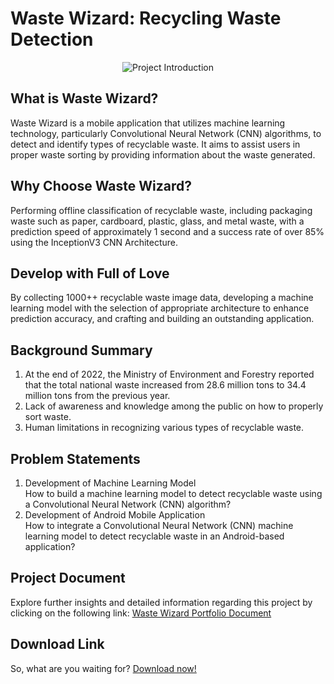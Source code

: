 # Waste Wizard: Recycling Waste Detection

<div align="center">
  <img src="https://drive.google.com/uc?id=1m0wSpbjvQy8CrBaaCifCi0a3QeapMcpB" alt="Project Introduction">
</div>

## What is Waste Wizard?
Waste Wizard is a mobile application that utilizes machine learning technology, particularly Convolutional Neural Network (CNN) algorithms, to detect and identify types of recyclable waste. It aims to assist users in proper waste sorting by providing information about the waste generated.

## Why Choose Waste Wizard?
Performing offline classification of recyclable waste, including packaging waste such as paper, cardboard, plastic, glass, and metal waste, with a prediction speed of approximately 1 second and a success rate of over 85% using the InceptionV3 CNN Architecture.

## Develop with Full of Love
By collecting 1000++ recyclable waste image data, developing a machine learning model with the selection of appropriate architecture to enhance prediction accuracy, and crafting and building an outstanding application.

## Background Summary
1. At the end of 2022, the Ministry of Environment and Forestry reported that the total national waste increased from 28.6 million tons to 34.4 million tons from the previous year.
2. Lack of awareness and knowledge among the public on how to properly sort waste.
3. Human limitations in recognizing various types of recyclable waste.

## Problem Statements
1. Development of Machine Learning Model  
   How to build a machine learning model to detect recyclable waste using a Convolutional Neural Network (CNN) algorithm?
2. Development of Android Mobile Application  
   How to integrate a Convolutional Neural Network (CNN) machine learning model to detect recyclable waste in an Android-based application?

## Project Document
Explore further insights and detailed information regarding this project by clicking on the following link: [Waste Wizard Portfolio Document](https://drive.google.com/file/d/1DeghgC52V1s9y0c2bytvIs8lorMnQdp1/view?usp=drive_link)

## Download Link
So, what are you waiting for? [Download now!](bit.ly/WasteWizard-001)
